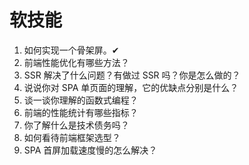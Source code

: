 # 软技能

1. 如何实现一个骨架屏。✔
2. 前端性能优化有哪些方法？
3. SSR 解决了什么问题？有做过 SSR 吗？你是怎么做的？
4. 说说你对 SPA 单页面的理解，它的优缺点分别是什么？
5. 谈一谈你理解的函数式编程？
6. 前端的性能统计有哪些指标？
7. 你了解什么是技术债务吗？
8. 如何看待前端框架选型？
9. SPA 首屏加载速度慢的怎么解决？
